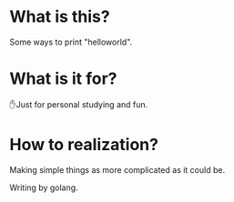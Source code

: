 # What is this?
Some ways to print "helloworld".

 


# What is it for?

✋Just for personal studying and fun.




# How to realization?

Making simple things as more complicated as it could be.

Writing by golang.

